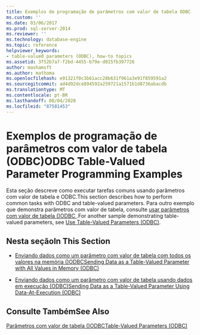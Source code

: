 ```yaml
---
title: Exemplos de programação de parâmetros com valor de tabela ODBC | Microsoft Docs
ms.custom: ''
ms.date: 03/06/2017
ms.prod: sql-server-2014
ms.reviewer: ''
ms.technology: database-engine
ms.topic: reference
helpviewer_keywords:
- table-valued parameters (ODBC), how-to topics
ms.assetid: 3f52b7a7-f2bd-4455-b79e-d015fb397726
author: mashamsft
ms.author: mathoma
ms.openlocfilehash: e91321f0c3b61acc28b631f961a3e91f859591a2
ms.sourcegitcommit: ad4d92dce894592a259721a1571b1d8736abacdb
ms.translationtype: MT
ms.contentlocale: pt-BR
ms.lasthandoff: 08/04/2020
ms.locfileid: "87581453"
---
```

# <a name="odbc-table-valued-parameter-programming-examples"></a><span data-ttu-id="9cf28-102">Exemplos de programação de parâmetros com valor de tabela (ODBC)</span><span class="sxs-lookup"><span data-stu-id="9cf28-102">ODBC Table-Valued Parameter Programming Examples</span></span>
  <span data-ttu-id="9cf28-103">Esta seção descreve como executar tarefas comuns usando parâmetros com valor de tabela e ODBC.</span><span class="sxs-lookup"><span data-stu-id="9cf28-103">This section describes how to perform common tasks with ODBC and table-valued parameters.</span></span> <span data-ttu-id="9cf28-104">Para outro exemplo que demonstra parâmetros com valor de tabela, consulte [usar parâmetros com valor de tabela &#40;&#41;ODBC ](../../relational-databases/native-client-odbc-table-valued-parameters/table-valued-parameters-odbc.md).</span><span class="sxs-lookup"><span data-stu-id="9cf28-104">For another sample demonstrating table-valued parameters, see [Use Table-Valued Parameters &#40;ODBC&#41;](../../relational-databases/native-client-odbc-table-valued-parameters/table-valued-parameters-odbc.md).</span></span>  
  
## <a name="in-this-section"></a><span data-ttu-id="9cf28-105">Nesta seção</span><span class="sxs-lookup"><span data-stu-id="9cf28-105">In This Section</span></span>  
  
-   [<span data-ttu-id="9cf28-106">Enviando dados como um parâmetro com valor de tabela com todos os valores na memória &#40;&#41;ODBC</span><span class="sxs-lookup"><span data-stu-id="9cf28-106">Sending Data as a Table-Valued Parameter with All Values in Memory &#40;ODBC&#41;</span></span>](../../relational-databases/native-client-odbc-table-valued-parameters/sending-data-as-a-table-valued-parameter-with-all-values-in-memory-odbc.md)  
  
-   [<span data-ttu-id="9cf28-107">Enviando dados como um parâmetro com valor de tabela usando dados em execução &#40;ODBC&#41;</span><span class="sxs-lookup"><span data-stu-id="9cf28-107">Sending Data as a Table-Valued Parameter Using Data-At-Execution &#40;ODBC&#41;</span></span>](../../relational-databases/native-client-odbc-table-valued-parameters/sending-data-as-a-table-valued-parameter-using-data-at-execution-odbc.md)  
  
## <a name="see-also"></a><span data-ttu-id="9cf28-108">Consulte Também</span><span class="sxs-lookup"><span data-stu-id="9cf28-108">See Also</span></span>  
 [<span data-ttu-id="9cf28-109">Parâmetros com valor de tabela &#40;&#41;ODBC</span><span class="sxs-lookup"><span data-stu-id="9cf28-109">Table-Valued Parameters &#40;ODBC&#41;</span></span>](../../relational-databases/native-client-odbc-table-valued-parameters/table-valued-parameters-odbc.md)  
  
  
